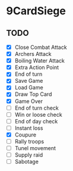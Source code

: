 # 9CardSiege

## TODO
- [x] Close Combat Attack
- [x] Archers Attack
- [x] Boiling Water Attack
- [x] Extra Action Point
- [x] End of turn
- [x] Save Game
- [x] Load Game
- [x] Draw Top Card
- [x] Game Over
- [ ] End of turn check
- [ ] Win or loose check
- [ ] End of day check
- [ ] Instant loss
- [x] Coupure
- [ ] Rally troops
- [ ] Tunel movement
- [ ] Supply raid
- [ ] Sabotage
